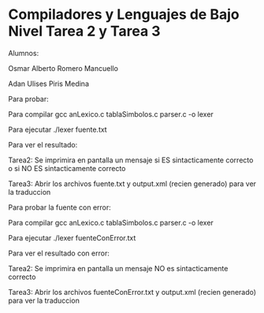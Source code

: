 # Compiladores y Lenguajes de Bajo Nivel Tarea 2 y Tarea 3

Alumnos:

Osmar Alberto Romero Mancuello

Adan Ulises Piris Medina

Para probar:

Para compilar gcc anLexico.c tablaSimbolos.c parser.c -o lexer

Para ejecutar ./lexer fuente.txt

Para ver el resultado:

Tarea2: Se imprimira en pantalla un mensaje si ES sintacticamente correcto o si NO ES sintacticamente correcto

Tarea3: Abrir los archivos fuente.txt y output.xml (recien generado) para ver la traduccion

Para probar la fuente con error:

Para compilar gcc anLexico.c tablaSimbolos.c parser.c -o lexer

Para ejecutar ./lexer fuenteConError.txt

Para ver el resultado con error:

Tarea2: Se imprimira en pantalla un mensaje NO es sintacticamente correcto

Tarea3: Abrir los archivos fuenteConError.txt y output.xml (recien generado) para ver la traduccion
